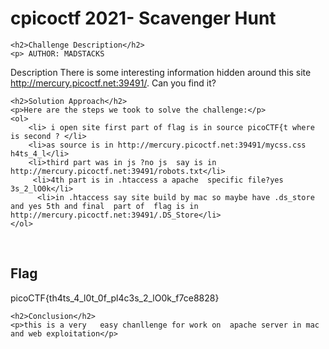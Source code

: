 
<!DOCTYPE html>
<html>
<head>
    
</head>
<body>
    <h1>cpicoctf 2021- Scavenger Hunt</h1>

    <h2>Challenge Description</h2>
    <p> AUTHOR: MADSTACKS

Description
There is some interesting information hidden around this site http://mercury.picoctf.net:39491/. Can you find it?

</p>

    <h2>Solution Approach</h2>
    <p>Here are the steps we took to solve the challenge:</p>
    <ol>
        <li> i open site first part of flag is in source picoCTF{t where is second ? </li>
        <li>as source is in http://mercury.picoctf.net:39491/mycss.css h4ts_4_l</li>
        <li>third part was in js ?no js  say is in   http://mercury.picoctf.net:39491/robots.txt</li>
         <li>4th part is in .htaccess a apache  specific file?yes 3s_2_lO0k</li>
          <li>in .htaccess say site build by mac so maybe have .ds_store and yes 5th and final  part of  flag is in http://mercury.picoctf.net:39491/.DS_Store</li> 
    </ol>
<br>
    <h2>Flag</h2>
    <p class="flag">picoCTF{th4ts_4_l0t_0f_pl4c3s_2_lO0k_f7ce8828}
</p>

    <h2>Conclusion</h2>
    <p>this is a very   easy chanllenge for work on  apache server in mac and web exploitation</p>
</body>
</html>
